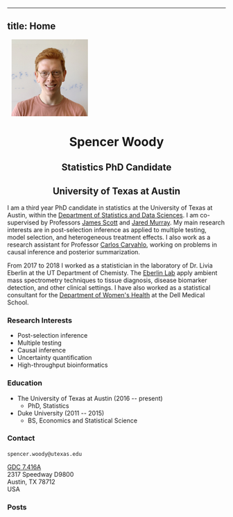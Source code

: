 
---
title: Home
---

[<img src="portrait.jpg"
style="max-width:35%;min-width:100px;float:center;" alt="Github repo"
hspace="10" />](https://spencerwoody.github.io)

<center> <h1>Spencer Woody</h1> </center>

<center> <h2>Statistics PhD Candidate</h2> </center>

<center> <h2>University of Texas at Austin</h2> </center>

<!-- <center> <h2>`spencer.woody@utexas.edu`</h2> </center> -->

I am a third year PhD candidate in statistics at the University of
Texas at Austin, within the [Department of Statistics and Data
Sciences][sds]. I am co-supervised by Professors [James Scott][james]
and [Jared Murray][jared]. My main research interests are in
post-selection inference as applied to multiple testing, model
selection, and heterogeneous treatment effects. I also work as a
research assistant for Professor [Carlos Carvahlo][carlos], working on
problems in causal inference and posterior summarization.

From 2017 to 2018 I worked as a statistician in the laboratory of
Dr. Livia Eberlin at the UT Department of Chemisty. The [Eberlin
Lab][eberlin] apply ambient mass spectrometry techniques to tissue
diagnosis, disease biomarker detection, and other clinical settings. I
have also worked as a statistical consultant for the [Department of
Women's Health][womens-health] at the Dell Medical School.

### Research Interests

- Post-selection inference
- Multiple testing
- Causal inference
- Uncertainty quantification
- High-throughput bioinformatics

### Education

- The University of Texas at Austin (2016 -- present)
	- PhD, Statistics
- Duke University (2011 -- 2015)
	- BS, Economics and Statistical Science


### Contact

`spencer.woody@utexas.edu`

[GDC 7.416A][gdc]  
2317 Speedway D9800  
Austin, TX 78712  
USA

### Posts

[sds]: https://stat.utexas.edu/
[james]: https://jgscott.github.io/
[jared]: https://jaredsmurray.github.io/
[carlos]: https://faculty.mccombs.utexas.edu/carlos.carvalho/
[eberlin]: https://eberlin.cm.utexas.edu/
[womens-health]: https://dellmed.utexas.edu/units/department-of-womens-health
[gdc]: https://goo.gl/maps/4pS7Wc8DBJp





<!-- --- -->
<!-- title: Home -->
<!-- --- -->

<!-- [<img src="portrait.jpg" style="max-width:25%;min-width:40px;float:center;" alt="Github repo" hspace="10" />](https://github.com/yihui/hugo-xmin) -->

<!-- <center> <h1>Spencer Woody</h1> </center> -->

<!-- <center> <h2>Statistics PhD Student</h2> </center> -->

<!-- Hi, I’m Spencer Woody. I am a second year PhD student in statistics at the University of Texas at Austin, currently working with Professor James Scott. My current research interests are in spatial smoothing and post-selection inference in multiple testing scenarios. -->

<!-- I also serve as a research assistant in the lab of Dr. Livia Eberlin in the Department of Chemistry, where we use metabolomic mass spectrometry data for cancer detection in applications such as surgical margin assessment and fine needle aspirations of the thyroid. -->

<!-- ### Research Interests -->

<!-- - Bayesian statistics -->
<!-- - Post-selection inference in multiple testing -->
<!-- - Spatial statistics -->
<!-- - High-throughput bioinformatics -->
<!-- - Medical research methodology -->

<!-- ### Education -->

<!-- - Duke University (2015) -->
<!--   - BS in Economics and Statistical Science -->

<!-- ### Contact -->

<!-- `spencer.woody@utexas.edu` -->

<!-- GDC 7.418D   -->
<!-- 2317 Speedway D9800   -->
<!-- Austin, TX 78712   -->
<!-- USA -->

<!-- ### Posts -->
